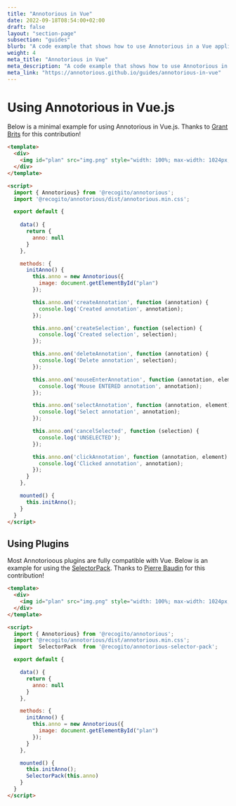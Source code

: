 ```yaml
---
title: "Annotorious in Vue"
date: 2022-09-18T08:54:00+02:00
draft: false
layout: "section-page"
subsection: "guides"
blurb: "A code example that shows how to use Annotorious in a Vue application."
weight: 4
meta_title: "Annotorious in Vue"
meta_description: "A code example that shows how to use Annotorious in Vue.js"
meta_link: "https://annotorious.github.io/guides/annotorious-in-vue"
---
```


# Using Annotorious in Vue.js

Below is a minimal example for using Annotorious in Vue.js. Thanks to 
[Grant Brits](https://github.com/gbrits) for this contribution!

```html
<template>
  <div>
    <img id="plan" src="img.png" style="width: 100%; max-width: 1024px;" />
  </div>
</template>

<script>
  import { Annotorious} from '@recogito/annotorious';
  import '@recogito/annotorious/dist/annotorious.min.css';

  export default {
    
    data() {
      return {
        anno: null
      }
    },

    methods: {
      initAnno() {
        this.anno = new Annotorious({
          image: document.getElementById("plan")
        });

        this.anno.on('createAnnotation', function (annotation) {
          console.log('Created annotation', annotation);
        });

        this.anno.on('createSelection', function (selection) {
          console.log('Created selection', selection);
        });

        this.anno.on('deleteAnnotation', function (annotation) {
          console.log('Delete annotation', selection);
        });

        this.anno.on('mouseEnterAnnotation', function (annotation, element) {
          console.log('Mouse ENTERED annotation', annotation);
        });

        this.anno.on('selectAnnotation', function (annotation, element) {
          console.log('Select annotation', annotation);
        });

        this.anno.on('cancelSelected', function (selection) {
          console.log('UNSELECTED');
        });

        this.anno.on('clickAnnotation', function (annotation, element) {
          console.log('Clicked annotation', annotation);
        });
      }
    },

    mounted() {
      this.initAnno();
    }
  }
</script>
```

## Using Plugins

Most Annotorioous plugins are fully compatible with Vue. Below is an example for
using the [SelectorPack](https://github.com/recogito/annotorious-selector-pack).
Thanks to [Pierre Baudin](https://github.com/pvbaudin) for this contribution!


```html
<template>
  <div>
    <img id="plan" src="img.png" style="width: 100%; max-width: 1024px;" />
  </div>
</template>

<script>
  import { Annotorious} from '@recogito/annotorious';
  import '@recogito/annotorious/dist/annotorious.min.css';
  import  SelectorPack  from '@recogito/annotorious-selector-pack';

  export default {

    data() {
      return {
        anno: null
      }
    },

    methods: {
      initAnno() {
        this.anno = new Annotorious({
          image: document.getElementById("plan")
        });
      }
    },

    mounted() {
      this.initAnno();
      SelectorPack(this.anno)
    }
  }
</script>
```

